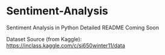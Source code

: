 # Sentiment-Analysis

Sentiment Analysis in Python
Detailed README Coming Soon


Dataset Source (from Kaggle): https://inclass.kaggle.com/c/si650winter11/data
